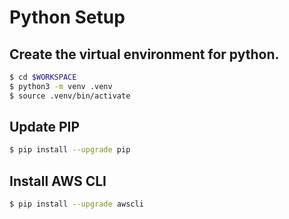 # Python Setup

## Create the virtual environment for python.

```bash
$ cd $WORKSPACE
$ python3 -m venv .venv
$ source .venv/bin/activate
```

## Update PIP

```bash
$ pip install --upgrade pip
```

## Install AWS CLI

```bash
$ pip install --upgrade awscli
```

